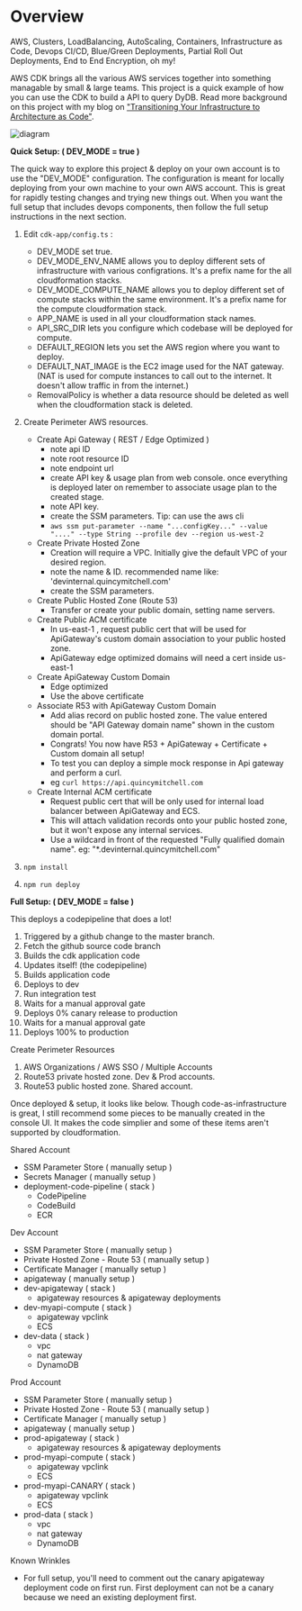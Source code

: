# Overview

AWS, Clusters, LoadBalancing, AutoScaling, Containers, Infrastructure as Code, Devops CI/CD, Blue/Green Deployments, Partial Roll Out Deployments, End to End Encryption, oh my!

AWS CDK brings all the various AWS services together into something managable by small & large teams. This project is a quick example of how you can use the CDK to build a API to query DyDB. Read more background on this project with my blog on ["Transitioning Your Infrastructure to Architecture as Code"](https://blogs.perficient.com/2021/04/09/transitioning-your-infrastructure-to-architecture-as-code/).

![diagram](https://user-images.githubusercontent.com/2924643/107100595-bd7b6480-67c9-11eb-898b-a0c1e07a73c5.png)

**Quick Setup: ( DEV_MODE = true )**

The quick way to explore this project & deploy on your own account is to use the "DEV_MODE" configuration.
The configuration is meant for locally deploying from your own machine to your own AWS account. This is great for rapidly testing changes and trying new things out. When you want the full setup that includes devops components, then follow the full setup instructions in the next section.

1. Edit `cdk-app/config.ts` :

   - DEV_MODE set true.
   - DEV_MODE_ENV_NAME allows you to deploy different sets of infrastructure with various configrations. It's a prefix name for the all cloudformation stacks.
   - DEV_MODE_COMPUTE_NAME allows you to deploy different set of compute stacks within the same environment. It's a prefix name for the compute cloudformation stack.
   - APP_NAME is used in all your cloudformation stack names.
   - API_SRC_DIR lets you configure which codebase will be deployed for compute.
   - DEFAULT_REGION lets you set the AWS region where you want to deploy.
   - DEFAULT_NAT_IMAGE is the EC2 image used for the NAT gateway. (NAT is used for compute instances to call out to the internet. It doesn't allow traffic in from the internet.)
   - RemovalPolicy is whether a data resource should be deleted as well when the cloudformation stack is deleted.

1. Create Perimeter AWS resources.

   - Create Api Gateway ( REST / Edge Optimized )
     - note api ID
     - note root resource ID
     - note endpoint url
     - create API key & usage plan from web console. once everything is deployed later on remember to associate usage plan to the created stage.
     - note API key.
     - create the SSM parameters. Tip: can use the aws cli
     - `aws ssm put-parameter --name "...configKey..." --value "...." --type String --profile dev --region us-west-2`
   - Create Private Hosted Zone
     - Creation will require a VPC. Initially give the default VPC of your desired region.
     - note the name & ID. recommended name like: 'devinternal.quincymitchell.com'
     - create the SSM parameters.
   - Create Public Hosted Zone (Route 53)
     - Transfer or create your public domain, setting name servers.
   - Create Public ACM certificate
     - In us-east-1 , request public cert that will be used for ApiGateway's custom domain association to your public hosted zone.
     - ApiGateway edge optimized domains will need a cert inside us-east-1
   - Create ApiGateway Custom Domain
     - Edge optimized
     - Use the above certificate
   - Associate R53 with ApiGateway Custom Domain
     - Add alias record on public hosted zone. The value entered should be "API Gateway domain name" shown in the custom domain portal.
     - Congrats! You now have R53 + ApiGateway + Certificate + Custom domain all setup!
     - To test you can deploy a simple mock response in Api gateway and perform a curl.
     - eg `curl https://api.quincymitchell.com`
   - Create Internal ACM certificate
     - Request public cert that will be only used for internal load balancer between ApiGateway and ECS.
     - This will attach validation records onto your public hosted zone, but it won't expose any internal services.
     - Use a wildcard in front of the requested "Fully qualified domain name". eg: "\*.devinternal.quincymitchell.com"

1. `npm install`
1. `npm run deploy`

**Full Setup: ( DEV_MODE = false )**

This deploys a codepipeline that does a lot!

1. Triggered by a github change to the master branch.
1. Fetch the github source code branch
1. Builds the cdk application code
1. Updates itself! (the codepipeline)
1. Builds application code
1. Deploys to dev
1. Run integration test
1. Waits for a manual approval gate
1. Deploys 0% canary release to production
1. Waits for a manual approval gate
1. Deploys 100% to production

Create Perimeter Resources

1. AWS Organizations / AWS SSO / Multiple Accounts
1. Route53 private hosted zone. Dev & Prod accounts.
1. Route53 public hosted zone. Shared account.

Once deployed & setup, it looks like below. Though code-as-infrastructure is great, I still recommend some pieces to be manually created in the console UI. It makes the code simplier and some of these items aren't supported by cloudformation.

Shared Account

- SSM Parameter Store ( manually setup )
- Secrets Manager ( manually setup )
- deployment-code-pipeline ( stack )
  - CodePipeline
  - CodeBuild
  - ECR

Dev Account

- SSM Parameter Store ( manually setup )
- Private Hosted Zone - Route 53 ( manually setup )
- Certificate Manager ( manually setup )
- apigateway ( manually setup )
- dev-apigateway ( stack )
  - apigateway resources & apigateway deployments
- dev-myapi-compute ( stack )
  - apigateway vpclink
  - ECS
- dev-data ( stack )
  - vpc
  - nat gateway
  - DynamoDB

Prod Account

- SSM Parameter Store ( manually setup )
- Private Hosted Zone - Route 53 ( manually setup )
- Certificate Manager ( manually setup )
- apigateway ( manually setup )
- prod-apigateway ( stack )
  - apigateway resources & apigateway deployments
- prod-myapi-compute ( stack )
  - apigateway vpclink
  - ECS
- prod-myapi-CANARY ( stack )
  - apigateway vpclink
  - ECS
- prod-data ( stack )
  - vpc
  - nat gateway
  - DynamoDB

Known Wrinkles

- For full setup, you'll need to comment out the canary apigateway deployment code on first run. First deployment can not be a canary because we need an existing deployment first.

